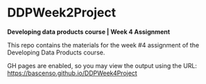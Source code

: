 # DDPWeek2Project
**Developing data products course | Week 4 Assignment**  

This repo contains the materials for the week #4 assignment of the Developing Data Products course.  

GH pages are enabled, so you may view the output using the URL: https://bascenso.github.io/DDPWeek4Project

